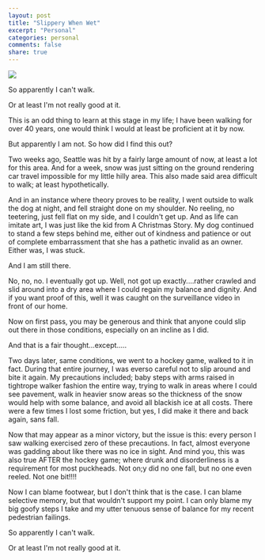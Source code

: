 ```yaml
---
layout: post
title: "Slippery When Wet"
excerpt: "Personal"
categories: personal
comments: false
share: true
---
```



![](https://cdn11.bigcommerce.com/s-10c6f/images/stencil/500x659/products/26238/44329/LS33167-46__63872.1571333253.jpg?c=2)


So apparently I can't walk.


Or at least I'm not really good at it.


This is an odd thing to learn at this stage in my life; I have been walking for over 40 years, one would think I would at least be proficient at it by now. 

But apparently I am not. So how did I find this out?

Two weeks ago, Seattle was hit by a fairly large amount of now, at least a lot for this area. And for a week, snow was just sitting on the ground rendering car travel impossible for my little hilly area. This also made said area difficult to walk; at least hypothetically.  


And in an instance where theory proves to be reality, I went outside to walk the dog at night, and fell straight done on my shoulder. No reeling, no teetering, just fell flat on my side, and I couldn't get up.  And as life can imitate art, I was just like the kid from A Christmas Story. My dog continued to stand  a few steps behind me, either out of kindness and patience or out of complete embarrassment that she has a pathetic invalid as an owner. Either was, I was stuck.


And I am still there.


No, no, no. I eventually got up. Well, not got up exactly....rather crawled and slid around into a dry area where I could regain my balance and dignity. And if you want proof of this, well it was caught on the surveillance video in front of our home.



Now on first pass, you may be generous and think that anyone could slip out there in those conditions, especially on an incline as I did. 

And that is a fair thought...except.....

Two days later, same conditions, we went to a hockey game, walked to it in fact. During that entire journey, I was everso careful not to slip around and bite it again. My precautions included; baby steps with arms raised in tightrope walker fashion the entire way, trying to walk in areas where I could see pavement, walk in heavier snow areas so the thickness of the snow would help with some balance, and avoid all blackish ice at all costs. There were a few times I lost some friction, but yes, I did make it there and back again, sans fall.


Now that may appear as a minor victory, but the issue is this: every person I saw walking exercised zero of these precautions. In fact, almost everyone was gadding about like there was no ice in sight. And mind you, this was also true AFTER the hockey game; where drunk and disorderliness is a requirement for most puckheads. Not on;y did no one fall, but no one even reeled. Not one bit!!!!


Now I can blame footwear, but I don't think that is the case. I can blame selective memory, but that wouldn't support my point. I can only blame my big goofy steps I take and my utter tenuous sense of balance for my recent pedestrian failings. 



So apparently I can't walk.


Or at least I'm not really good at it.


